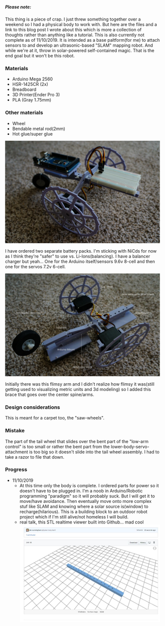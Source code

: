 ##### Please note:

This thing is a piece of crap. I just threw something together over a weekend so I had a physical body to work with. But here are the files and a link to this blog post I wrote about this which is more a collection of thoughts rather than anything like a tutorial. This is also currently not complete as of 11/10/2019. It is intended as a base paltform(for me) to attach sensors to and develop an ultrasonic-based "SLAM" mapping robot. And while we're at it, throw in solar-powered self-contained magic. That is the end goal but it won't be this robot.

### Materials
* Arduino Mega 2560
* HSR-1425CR (2x)
* Breadboard
* 3D Printer(Ender Pro 3)
* PLA (Gray 1.75mm)

### Other materials
* Wheel
* Bendable metal rod(2mm)
* Hot glue/super glue

![A taildragger robot platform with an Arduino Mega 2560](./images/DSC03190.JPG)

I have ordered two separate battery packs. I'm sticking with NiCds for now as I think they're "safer" to use vs. Li-Ions(balancing). I have a balancer charger but yeah... One for the Arduino itself/sensors 9.6v 8-cell and then one for the servos 7.2v 6-cell.

![Annotated parts](./images/parts-annotated.jpg)

Initially there was this flimsy arm and I didn't realize how flimsy it was(still getting used to visualizing metric units and 3d modeling) so I added this brace that goes over the center spine/arms.

### Design considerations
This is meant for a carpet too, the "saw-wheels".

### Mistake
The part of the tail wheel that slides over the bent part of the "low-arm control" is too small or rather the bent part from the lower-body-servo-attachment is too big so it doesn't slide into the tail wheel assembly. I had to take a razor to file that down.

### Progress
* 11/10/2019
  * At this time only the body is complete. I ordered parts for power so it doesn't have to be plugged in. I'm a noob in Arduino/Robotic programming "paradigm" so it will probably suck. But I will get it to move/have avoidance. Then eventually move onto more complex stuf like SLAM and knowing where a solar source is(window) to recharge(hilarious). This is a building block to an outdoor robot project which if I'm still alive/not homeless I will build.
  * real talk, this STL realtime viewer built into Github... mad cool
  ![STL viewer GitHub](./images/random/stl-realtime.JPG)